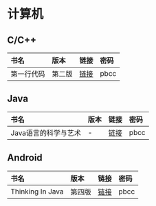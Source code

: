 # 计算机

## C/C++

书名 | 版本 | 链接 | 密码
:-|:-|:-|:-
第一行代码 | 第二版 | [链接](https://pan.baidu.com/s/1ylJs-mfSpCQsHANOpIqW9g) | pbcc

## Java

书名 | 版本 | 链接 | 密码
:-|:-|:-|:-
Java语言的科学与艺术| - | [链接](https://pan.baidu.com/s/1iaFOx9ZG43xsgr8i1m-JXQ) | pbcc

## Android

书名 | 版本 | 链接 | 密码
:-|:-|:-|:-
Thinking In Java | 第四版 | [链接](https://pan.baidu.com/s/1njGicVOktVNdgIyOrYlcGg) | pbcc
